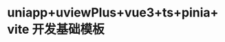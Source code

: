 # uniapp+uviewPlus+vue3+ts+pinia+vite 开发基础模板
 <!-- https://blog.csdn.net/qq_45481971/article/details/127104056-->
 
 <!-- [](https://blog.csdn.net/C15717868646/article/details/130807837)-->
 <!-- [定位](https://www.python100.com/html/86650.html)-->
 <!-- [](https://ext.dcloud.net.cn/plugin?id=8081)-->
 <!-- [传参数](https://www.jianshu.com/p/a56d605394e5)-->
 